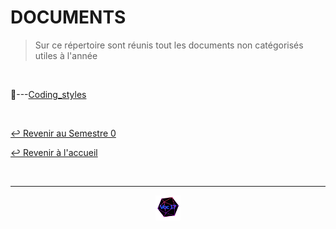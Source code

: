 # DOCUMENTS

>Sur ce répertoire sont réunis tout les documents non catégorisés utiles à l'année

<br>

📂---[Coding_styles](https://github.com/Studio-17/Epitech-Subjects/tree/main/Semestre_0/DOCUMENTS/Coding_styles)

<br>

[↩️ Revenir au Semestre 0](https://github.com/Studio-17/Epitech-Subjects/tree/main/Semestre_0)

[↩️ Revenir à l'accueil](https://github.com/Studio-17/Epitech-Subjects)

<br>

---

<div align="center">

<a href="https://github.com/Studio-17" target="_blank"><img src="../../voc17.gif" width="40"></a>

</div>